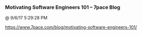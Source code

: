 ﻿

### Motivating Software Engineers 101 – 7pace Blog
@ 9/6/17 5:29:28 PM

https://www.7pace.com/blog/motivating-software-engineers-101/


